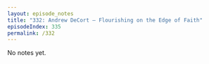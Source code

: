 ```yaml
---
layout: episode_notes
title: "332: Andrew DeCort — Flourishing on the Edge of Faith"
episodeIndex: 335
permalink: /332
---
```

No notes yet.
